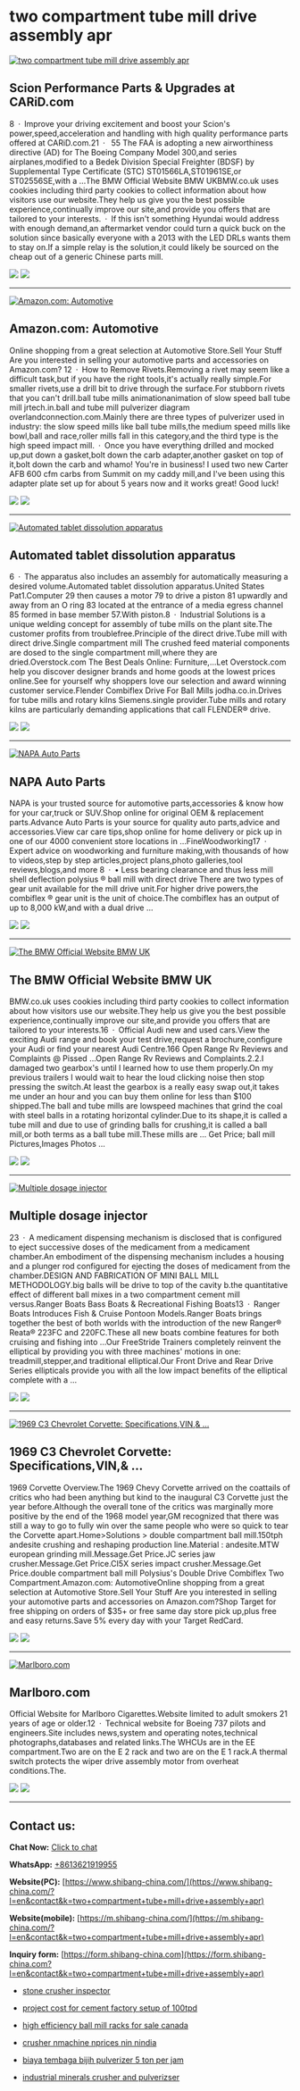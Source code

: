 # two compartment tube mill drive assembly apr

<a href="https://swt.shibang-china.com/?l=en&img&k=two+compartment+tube+mill+drive+assembly+apr" target="_blank">![two compartment tube mill drive assembly apr](http://static.shibang-china.com/all-800x300/1099.jpg)</a>

## Scion Performance Parts &amp; Upgrades at CARiD.com
8&ensp;&#0183;&ensp;Improve your driving excitement and boost your Scion's power,speed,acceleration and handling with high quality performance parts offered at CARiD.com.21&ensp;&#0183;&ensp; 55 The FAA is adopting a new airworthiness directive (AD) for The Boeing Company Model 300,and series airplanes,modified to a Bedek Division Special Freighter (BDSF) by Supplemental Type Certificate (STC) ST01566LA,ST01961SE,or ST02556SE,with a …The BMW Official Website BMW UKBMW.co.uk uses cookies including third party cookies to collect information about how visitors use our website.They help us give you the best possible experience,continually improve our site,and provide you offers that are tailored to your interests.&ensp;&#0183;&ensp;If this isn't something Hyundai would address with enough demand,an aftermarket vendor could turn a quick buck on the solution since basically everyone with a 2013 with the LED DRLs wants them to stay on.If a simple relay is the solution,it could likely be sourced on the cheap out of a generic Chinese parts mill.


<a href="https://whatsapp.shibangsoft.com/WhatsApp.php" target="_blank" title="WhatsApp">![](http://static.shibang-china.com/icon/whatsapp.png)</a> <a href="https://swt.shibang-china.com/?l=en&icon&k=two+compartment+tube+mill+drive+assembly+apr" target="_blank">![](http://static.shibang-china.com/icon/chat-en.png)</a>

---

<a href="https://swt.shibang-china.com/?l=en&img&k=two+compartment+tube+mill+drive+assembly+apr" target="_blank">![Amazon.com: Automotive](http://static.shibang-china.com/all-800x300/39.jpg)</a>

## Amazon.com: Automotive
Online shopping from a great selection at Automotive Store.Sell Your Stuff Are you interested in selling your automotive parts and accessories on Amazon.com? 12&ensp;&#0183;&ensp;How to Remove Rivets.Removing a rivet may seem like a difficult task,but if you have the right tools,it's actually really simple.For smaller rivets,use a drill bit to drive through the surface.For stubborn rivets that you can't drill.ball tube mills animationanimation of slow speed ball tube mill jrtech.in.ball and tube mill pulverizer diagram overlandconnection.com.Mainly there are three types of pulverizer used in industry: the slow speed mills like ball tube mills,the medium speed mills like bowl,ball and race,roller mills fall in this category,and the third type is the high speed impact mill.&ensp;&#0183;&ensp;Once you have everything drilled and mocked up,put down a gasket,bolt down the carb adapter,another gasket on top of it,bolt down the carb and whamo! You're in business! I used two new Carter AFB 600 cfm carbs from Summit on my caddy mill,and I've been using this adapter plate set up for about 5 years now and it works great! Good luck!


<a href="https://whatsapp.shibangsoft.com/WhatsApp.php" target="_blank" title="WhatsApp">![](http://static.shibang-china.com/icon/whatsapp.png)</a> <a href="https://swt.shibang-china.com/?l=en&icon&k=two+compartment+tube+mill+drive+assembly+apr" target="_blank">![](http://static.shibang-china.com/icon/chat-en.png)</a>

---

<a href="https://swt.shibang-china.com/?l=en&img&k=two+compartment+tube+mill+drive+assembly+apr" target="_blank">![Automated tablet dissolution apparatus](http://static.shibang-china.com/all-800x300/646.jpg)</a>

## Automated tablet dissolution apparatus
6&ensp;&#0183;&ensp;The apparatus also includes an assembly for automatically measuring a desired volume.Automated tablet dissolution apparatus.United States Pat1.Computer 29 then causes a motor 79 to drive a piston 81 upwardly and away from an O ring 83 located at the entrance of a media egress channel 85 formed in base member 57.With piston.8&ensp;&#0183;&ensp;Industrial Solutions is a unique welding concept for assembly of tube mills on the plant site.The customer profits from troublefree.Principle of the direct drive.Tube mill with direct drive.Single compartment mill The crushed feed material components are dosed to the single compartment mill,where they are dried.Overstock.com The Best Deals Online: Furniture,…Let Overstock.com help you discover designer brands and home goods at the lowest prices online.See for yourself why shoppers love our selection and award winning customer service.Flender Combiflex Drive For Ball Mills jodha.co.in.Drives for tube mills and rotary kilns Siemens.single provider.Tube mills and rotary kilns are particularly demanding applications that call FLENDER&#174; drive.


<a href="https://whatsapp.shibangsoft.com/WhatsApp.php" target="_blank" title="WhatsApp">![](http://static.shibang-china.com/icon/whatsapp.png)</a> <a href="https://swt.shibang-china.com/?l=en&icon&k=two+compartment+tube+mill+drive+assembly+apr" target="_blank">![](http://static.shibang-china.com/icon/chat-en.png)</a>

---

<a href="https://swt.shibang-china.com/?l=en&img&k=two+compartment+tube+mill+drive+assembly+apr" target="_blank">![NAPA Auto Parts](http://static.shibang-china.com/all-800x300/457.jpg)</a>

## NAPA Auto Parts
NAPA is your trusted source for automotive parts,accessories &amp; know how for your car,truck or SUV.Shop online for original OEM &amp; replacement parts.Advance Auto Parts is your source for quality auto parts,advice and accessories.View car care tips,shop online for home delivery or pick up in one of our 4000 convenient store locations in …FineWoodworking17&ensp;&#0183;&ensp;Expert advice on woodworking and furniture making,with thousands of how to videos,step by step articles,project plans,photo galleries,tool reviews,blogs,and more 8&ensp;&#0183;&ensp;• Less bearing clearance and thus less mill shell deflection polysius &#174; ball mill with direct drive There are two types of gear unit available for the mill drive unit.For higher drive powers,the combiflex &#174; gear unit is the unit of choice.The combiflex has an output of up to 8,000 kW,and with a dual drive …


<a href="https://whatsapp.shibangsoft.com/WhatsApp.php" target="_blank" title="WhatsApp">![](http://static.shibang-china.com/icon/whatsapp.png)</a> <a href="https://swt.shibang-china.com/?l=en&icon&k=two+compartment+tube+mill+drive+assembly+apr" target="_blank">![](http://static.shibang-china.com/icon/chat-en.png)</a>

---

<a href="https://swt.shibang-china.com/?l=en&img&k=two+compartment+tube+mill+drive+assembly+apr" target="_blank">![The BMW Official Website BMW UK](http://static.shibang-china.com/all-800x300/748.jpg)</a>

## The BMW Official Website BMW UK
BMW.co.uk uses cookies including third party cookies to collect information about how visitors use our website.They help us give you the best possible experience,continually improve our site,and provide you offers that are tailored to your interests.16&ensp;&#0183;&ensp;Official Audi new and used cars.View the exciting Audi range and book your test drive,request a brochure,configure your Audi or find your nearest Audi Centre.166 Open Range Rv Reviews and Complaints @ Pissed …Open Range Rv Reviews and Complaints.2.2.I damaged two gearbox's until I learned how to use them properly.On my previous trailers I would wait to hear the loud clicking noise then stop pressing the switch.At least the gearbox is a really easy swap out,it takes me under an hour and you can buy them online for less than $100 shipped.The ball and tube mills are lowspeed machines that grind the coal with steel balls in a rotating horizontal cylinder.Due to its shape,it is called a tube mill and due to use of grinding balls for crushing,it is called a ball mill,or both terms as a ball tube mill.These mills are … Get Price; ball mill Pictures,Images Photos …


<a href="https://whatsapp.shibangsoft.com/WhatsApp.php" target="_blank" title="WhatsApp">![](http://static.shibang-china.com/icon/whatsapp.png)</a> <a href="https://swt.shibang-china.com/?l=en&icon&k=two+compartment+tube+mill+drive+assembly+apr" target="_blank">![](http://static.shibang-china.com/icon/chat-en.png)</a>

---

<a href="https://swt.shibang-china.com/?l=en&img&k=two+compartment+tube+mill+drive+assembly+apr" target="_blank">![Multiple dosage injector](http://static.shibang-china.com/all-800x300/599.jpg)</a>

## Multiple dosage injector
23&ensp;&#0183;&ensp;A medicament dispensing mechanism is disclosed that is configured to eject successive doses of the medicament from a medicament chamber.An embodiment of the dispensing mechanism includes a housing and a plunger rod configured for ejecting the doses of medicament from the chamber.DESIGN AND FABRICATION OF MINI BALL MILL METHODOLOGY.big balls will be drive to top of the cavity b.the quantitative effect of different ball mixes in a two compartment cement mill versus.Ranger Boats Bass Boats &amp; Recreational Fishing Boats13&ensp;&#0183;&ensp;Ranger Boats Introduces Fish &amp; Cruise Pontoon Models.Ranger Boats brings together the best of both worlds with the introduction of the new Ranger&#174; Reata&#174; 223FC and 220FC.These all new boats combine features for both cruising and fishing into …Our FreeStride Trainers completely reinvent the elliptical by providing you with three machines' motions in one: treadmill,stepper,and traditional elliptical.Our Front Drive and Rear Drive Series ellipticals provide you with all the low impact benefits of the elliptical complete with a …


<a href="https://whatsapp.shibangsoft.com/WhatsApp.php" target="_blank" title="WhatsApp">![](http://static.shibang-china.com/icon/whatsapp.png)</a> <a href="https://swt.shibang-china.com/?l=en&icon&k=two+compartment+tube+mill+drive+assembly+apr" target="_blank">![](http://static.shibang-china.com/icon/chat-en.png)</a>

---

<a href="https://swt.shibang-china.com/?l=en&img&k=two+compartment+tube+mill+drive+assembly+apr" target="_blank">![1969 C3 Chevrolet Corvette: Specifications,VIN,&amp; …](http://static.shibang-china.com/all-800x300/1096.jpg)</a>

## 1969 C3 Chevrolet Corvette: Specifications,VIN,&amp; …
1969 Corvette Overview.The 1969 Chevy Corvette arrived on the coattails of critics who had been anything but kind to the inaugural C3 Corvette just the year before.Although the overall tone of the critics was marginally more positive by the end of the 1968 model year,GM recognized that there was still a way to go to fully win over the same people who were so quick to tear the Corvette apart.Home&gt;Solutions &gt; double compartment ball mill.150tph andesite crushing and reshaping production line.Material : andesite.MTW european grinding mill.Message.Get Price.JC series jaw crusher.Message.Get Price.CI5X series impact crusher.Message.Get Price.double compartment ball mill Polysius's Double Drive Combiflex Two Compartment.Amazon.com: AutomotiveOnline shopping from a great selection at Automotive Store.Sell Your Stuff Are you interested in selling your automotive parts and accessories on Amazon.com?Shop Target for free shipping on orders of $35+ or free same day store pick up,plus free and easy returns.Save 5% every day with your Target RedCard.


<a href="https://whatsapp.shibangsoft.com/WhatsApp.php" target="_blank" title="WhatsApp">![](http://static.shibang-china.com/icon/whatsapp.png)</a> <a href="https://swt.shibang-china.com/?l=en&icon&k=two+compartment+tube+mill+drive+assembly+apr" target="_blank">![](http://static.shibang-china.com/icon/chat-en.png)</a>

---

<a href="https://swt.shibang-china.com/?l=en&img&k=two+compartment+tube+mill+drive+assembly+apr" target="_blank">![Marlboro.com](http://static.shibang-china.com/all-800x300/1168.jpg)</a>

## Marlboro.com
Official Website for Marlboro Cigarettes.Website limited to adult smokers 21 years of age or older.12&ensp;&#0183;&ensp;Technical website for Boeing 737 pilots and engineers.Site includes news,system and operating notes,technical photographs,databases and related links.The WHCUs are in the EE compartment.Two are on the E 2 rack and two are on the E 1 rack.A thermal switch protects the wiper drive assembly motor from overheat conditions.The.

<a href="https://whatsapp.shibangsoft.com/WhatsApp.php" target="_blank" title="WhatsApp">![](http://static.shibang-china.com/icon/whatsapp.png)</a> <a href="https://swt.shibang-china.com/?l=en&icon&k=two+compartment+tube+mill+drive+assembly+apr" target="_blank">![](http://static.shibang-china.com/icon/chat-en.png)</a>

---
## Contact us:

**Chat Now:** [Click to chat](https://swt.shibang-china.com?l=en&contact&k=two+compartment+tube+mill+drive+assembly+apr)

**WhatsApp:**  [+8613621919955](https://whatsapp.shibangsoft.com/WhatsApp.php)

**Website(PC):** [https://www.shibang-china.com/](https://www.shibang-china.com/?l=en&contact&k=two+compartment+tube+mill+drive+assembly+apr)

**Website(mobile):** [https://m.shibang-china.com/](https://m.shibang-china.com/?l=en&contact&k=two+compartment+tube+mill+drive+assembly+apr)

**Inquiry form:** [https://form.shibang-china.com](https://form.shibang-china.com?l=en&contact&k=two+compartment+tube+mill+drive+assembly+apr)

* [stone crusher inspector](../148/stone%20crusher%20inspector.md)

* [project cost for cement factory setup of 100tpd](../144/project%20cost%20for%20cement%20factory%20setup%20of%20100tpd.md)

* [high efficiency ball mill racks for sale canada](../143/high%20efficiency%20ball%20mill%20racks%20for%20sale%20canada.md)

* [crusher nmachine nprices nin nindia](../142/crusher%20nmachine%20nprices%20nin%20nindia.md)

* [biaya tembaga bijih pulverizer 5 ton per jam](../144/biaya%20tembaga%20bijih%20pulverizer%205%20ton%20per%20jam.md)

* [industrial minerals crusher and pulverizser](../143/industrial%20minerals%20crusher%20and%20pulverizser.md)